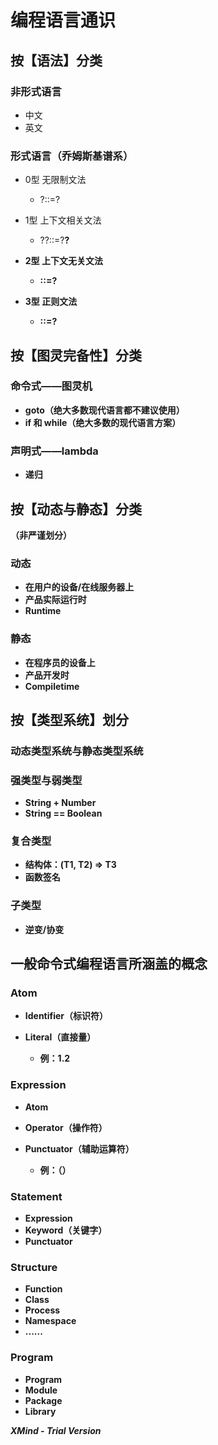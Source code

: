 # 编程语言通识

## 按【语法】分类

### 非形式语言

- 中文
- 英文

### 形式语言（乔姆斯基谱系）

- 0型 无限制文法

	- ?::=?

- 1型 上下文相关文法

	- ?<A>?::=?<B>?

- 2型 上下文无关文法

	- <A>::=?

- 3型 正则文法

	- <A>::=<A>?

## 按【图灵完备性】分类

### 命令式——图灵机

- goto（绝大多数现代语言都不建议使用）
- if 和 while（绝大多数的现代语言方案）

### 声明式——lambda

- 递归

## 按【动态与静态】分类
（非严谨划分）

### 动态

- 在用户的设备/在线服务器上
- 产品实际运行时
- Runtime

### 静态

- 在程序员的设备上
- 产品开发时
- Compiletime

## 按【类型系统】划分

### 动态类型系统与静态类型系统

### 强类型与弱类型

- String + Number
- String == Boolean

### 复合类型

- 结构体：(T1, T2) => T3
- 函数签名

### 子类型

- 逆变/协变

## 一般命令式编程语言所涵盖的概念

### Atom

- Identifier（标识符）
- Literal（直接量）

	- 例：1.2

### Expression

- Atom
- Operator（操作符）
- Punctuator（辅助运算符）

	- 例：（）

### Statement

- Expression
- Keyword（关键字）
- Punctuator

### Structure

- Function
- Class
- Process
- Namespace
- ......

### Program

- Program
- Module
- Package
- Library

*XMind - Trial Version*